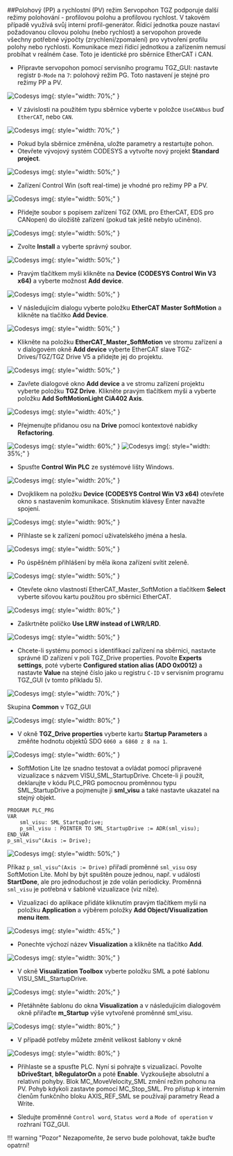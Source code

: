##Polohový (PP) a rychlostní (PV) režim
Servopohon TGZ podporuje další režimy polohování - profilovou polohu a profilovou rychlost.
V takovém případě využívá svůj interní profil-generátor.
Řídicí jednotka pouze nastaví požadovanou cílovou polohu (nebo rychlost) a servopohon provede všechny potřebné výpočty (zrychlení/zpomalení) pro vytvoření profilu polohy nebo rychlosti.
Komunikace mezi řídicí jednotkou a zařízením nemusí probíhat v reálném čase.
Toto je identické pro sběrnice EtherCAT i CAN.

- Připravte servopohon pomocí servisního programu TGZ_GUI: nastavte registr `D-Mode` na `7`: polohový režim PG.
  Toto nastavení je stejné pro režimy PP a PV.

![Codesys img](../../../../source/img/codesys1.webp){: style="width: 70%;" }

- V závislosti na použitém typu sběrnice vyberte v položce `UseCANbus` buď `EtherCAT`, nebo `CAN`.

![Codesys img](../../../../source/img/codesys2.webp){: style="width: 70%;" }

- Pokud byla sběrnice změněna, uložte parametry a restartujte pohon.
- Otevřete vývojový systém CODESYS a vytvořte nový projekt **Standard project**.

![Codesys img](../../../../source/img/codesys3.webp){: style="width: 50%;" }

- Zařízení Control Win (soft real-time) je vhodné pro režimy PP a PV.

![Codesys img](../../../../source/img/codesys4.webp){: style="width: 50%;" }

- Přidejte soubor s popisem zařízení TGZ (XML pro EtherCAT, EDS pro CANopen) do úložiště zařízení (pokud tak ještě nebylo učiněno).

![Codesys img](../../../../source/img/codesys5.webp){: style="width: 50%;" }

- Zvolte **Install** a vyberte správný soubor.

![Codesys img](../../../../source/img/codesys6.webp){: style="width: 50%;" }

- Pravým tlačítkem myši klikněte na **Device (CODESYS Control Win V3 x64)** a vyberte možnost **Add device**.

![Codesys img](../../../../source/img/codesys7.webp){: style="width: 50%;" }

- V následujícím dialogu vyberte položku **EtherCAT Master SoftMotion** a klikněte na tlačítko **Add Device**.

![Codesys img](../../../../source/img/codesys8.webp){: style="width: 50%;" }

- Klikněte na položku **EtherCAT_Master_SoftMotion** ve stromu zařízení a v dialogovém okně **Add device** vyberte EtherCAT slave TGZ-Drives/TGZ/TGZ Drive V5 a přidejte jej do projektu.

![Codesys img](../../../../source/img/codesys9.webp){: style="width: 50%;" }

- Zavřete dialogové okno **Add device** a ve stromu zařízení projektu vyberte položku **TGZ Drive**.
  Klikněte pravým tlačítkem myši a vyberte položku **Add SoftMotionLight CiA402 Axis**.

![Codesys img](../../../../source/img/codesys10.webp){: style="width: 40%;" }

- Přejmenujte přidanou osu na **Drive** pomocí kontextové nabídky **Refactoring**.

![Codesys img](../../../../source/img/codesys11.webp){: style="width: 60%;" }
![Codesys img](../../../../source/img/codesys12.webp){: style="width: 35%;" }

- Spusťte **Control Win PLC** ze systémové lišty Windows.

![Codesys img](../../../../source/img/codesys13.webp){: style="width: 20%;" }

- Dvojklikem na položku **Device (CODESYS Control Win V3 x64)** otevřete okno s nastavením komunikace.
  Stisknutím klávesy Enter navažte spojení.

![Codesys img](../../../../source/img/codesys14.webp){: style="width: 90%;" }

- Přihlaste se k zařízení pomocí uživatelského jména a hesla.

![Codesys img](../../../../source/img/codesys15.webp){: style="width: 50%;" }

- Po úspěšném přihlášení by měla ikona zařízení svítit zeleně.

![Codesys img](../../../../source/img/codesys16.webp){: style="width: 50%;" }

- Otevřete okno vlastností EtherCAT_Master_SoftMotion a tlačítkem **Select** vyberte síťovou kartu použitou pro sběrnici EtherCAT.

![Codesys img](../../../../source/img/codesys17.webp){: style="width: 80%;" }

- Zaškrtněte políčko **Use LRW instead of LWR/LRD**.

![Codesys img](../../../../source/img/codesys18.webp){: style="width: 50%;" }

- Chcete-li systému pomoci s identifikací zařízení na sběrnici, nastavte správné ID zařízení v poli TGZ_Drive properties. 
  Povolte **Experts settings**, poté vyberte **Configured station alias (ADO 0x0012)** a nastavte **Value** na stejné číslo jako u registru `C-ID` v servisním programu TGZ_GUI (v tomto příkladu 5).
  
![Codesys img](../../../../source/img/codesys19.webp){: style="width: 70%;" }

  Skupina **Common** v TGZ_GUI
  
 ![Codesys img](../../../../source/img/codesys20.webp){: style="width: 80%;" }

- V okně **TGZ_Drive properties** vyberte kartu **Startup Parameters** a změňte hodnotu objektů SDO `6060 a 6860 z 8 na 1`.

![Codesys img](../../../../source/img/codesys21.webp){: style="width: 60%;" }

- SoftMotion Lite lze snadno testovat a ovládat pomocí připravené vizualizace s názvem VISU_SML_StartupDrive.
  Chcete-li ji použít, deklarujte v kódu PLC_PRG pomocnou proměnnou typu SML_StartupDrive a pojmenujte ji **sml_visu** a také nastavte ukazatel na stejný objekt. 
  
``` 
PROGRAM PLC_PRG
VAR
	sml_visu: SML_StartupDrive;
	p_sml_visu : POINTER TO SML_StartupDrive := ADR(sml_visu);
END_VAR
p_sml_visu^(Axis := Drive);
```

  ![Codesys img](../../../../source/img/codesys22.webp){: style="width: 50%;" }

  Příkaz `p_sml_visu^(Axis := Drive)` přiřadí proměnné `sml_visu` osy SoftMotion Lite.
  Mohl by být spuštěn pouze jednou, např. v události **StartDone**, ale pro jednoduchost je zde volán periodicky.
  Proměnná `sml_visu` je potřebná v šabloně vizualizace (viz níže).
  
- Vizualizaci do aplikace přidáte kliknutím pravým tlačítkem myši na položku **Application** a výběrem položky **Add Object/Visualization menu item**.

![Codesys img](../../../../source/img/codesys23.webp){: style="width: 45%;" }

- Ponechte výchozí název **Visualization** a klikněte na tlačítko **Add**.

![Codesys img](../../../../source/img/codesys24.webp){: style="width: 30%;" }

- V okně **Visualization Toolbox** vyberte položku SML a poté šablonu VISU_SML_StartupDrive.

![Codesys img](../../../../source/img/codesys25.webp){: style="width: 20%;" }

- Přetáhněte šablonu do okna **Visualization** a v následujícím dialogovém okně přiřaďte **m_Startup** výše vytvořené proměnné sml_visu.

![Codesys img](../../../../source/img/codesys26.webp){: style="width: 80%;" }

- V případě potřeby můžete změnit velikost šablony v okně

![Codesys img](../../../../source/img/codesys27.webp){: style="width: 80%;" }

- Přihlaste se a spusťte PLC.
  Nyní si pohrajte s vizualizací.
  Povolte **bDriveStart**, **bRegulatorOn** a poté **Enable**.
  Vyzkoušejte absolutní a relativní pohyby.
  Blok MC_MoveVelocity_SML změní režim pohonu na PV.
  Pohyb kdykoli zastavte pomocí MC_Stop_SML.
  Pro přístup k interním členům funkčního bloku AXIS_REF_SML se používají parametry Read a Write.
  
- Sledujte proměnné `Control word`, `Status word` a `Mode of operation` v rozhraní TGZ_GUI.

!!! warning "Pozor"
	Nezapomeňte, že servo bude polohovat, takže buďte opatrní!